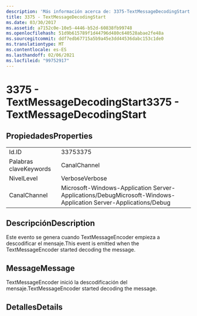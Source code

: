 ```yaml
---
description: 'Más información acerca de: 3375-TextMessageDecodingStart'
title: 3375 - TextMessageDecodingStart
ms.date: 03/30/2017
ms.assetid: a7152c0e-10e5-4446-b52d-60838fb99748
ms.openlocfilehash: 51d9b615789f1d44796d480c640528abae2fe48a
ms.sourcegitcommit: ddf7edb67715a5b9a45e3dd44536dabc153c1de0
ms.translationtype: MT
ms.contentlocale: es-ES
ms.lasthandoff: 02/06/2021
ms.locfileid: "99752917"
---
```

# <a name="3375---textmessagedecodingstart"></a><span data-ttu-id="f0522-103">3375 - TextMessageDecodingStart</span><span class="sxs-lookup"><span data-stu-id="f0522-103">3375 - TextMessageDecodingStart</span></span>

## <a name="properties"></a><span data-ttu-id="f0522-104">Propiedades</span><span class="sxs-lookup"><span data-stu-id="f0522-104">Properties</span></span>  
  
|||  
|-|-|  
|<span data-ttu-id="f0522-105">Id.</span><span class="sxs-lookup"><span data-stu-id="f0522-105">ID</span></span>|<span data-ttu-id="f0522-106">3375</span><span class="sxs-lookup"><span data-stu-id="f0522-106">3375</span></span>|  
|<span data-ttu-id="f0522-107">Palabras clave</span><span class="sxs-lookup"><span data-stu-id="f0522-107">Keywords</span></span>|<span data-ttu-id="f0522-108">Canal</span><span class="sxs-lookup"><span data-stu-id="f0522-108">Channel</span></span>|  
|<span data-ttu-id="f0522-109">Nivel</span><span class="sxs-lookup"><span data-stu-id="f0522-109">Level</span></span>|<span data-ttu-id="f0522-110">Verbose</span><span class="sxs-lookup"><span data-stu-id="f0522-110">Verbose</span></span>|  
|<span data-ttu-id="f0522-111">Canal</span><span class="sxs-lookup"><span data-stu-id="f0522-111">Channel</span></span>|<span data-ttu-id="f0522-112">Microsoft-Windows-Application Server-Applications/Debug</span><span class="sxs-lookup"><span data-stu-id="f0522-112">Microsoft-Windows-Application Server-Applications/Debug</span></span>|  
  
## <a name="description"></a><span data-ttu-id="f0522-113">Descripción</span><span class="sxs-lookup"><span data-stu-id="f0522-113">Description</span></span>  

 <span data-ttu-id="f0522-114">Este evento se genera cuando TextMessageEncoder empieza a descodificar el mensaje.</span><span class="sxs-lookup"><span data-stu-id="f0522-114">This event is emitted when the TextMessageEncoder started decoding the message.</span></span>  
  
## <a name="message"></a><span data-ttu-id="f0522-115">Message</span><span class="sxs-lookup"><span data-stu-id="f0522-115">Message</span></span>  

 <span data-ttu-id="f0522-116">TextMessageEncoder inició la descodificación del mensaje.</span><span class="sxs-lookup"><span data-stu-id="f0522-116">TextMessageEncoder started decoding the message.</span></span>  
  
## <a name="details"></a><span data-ttu-id="f0522-117">Detalles</span><span class="sxs-lookup"><span data-stu-id="f0522-117">Details</span></span>
